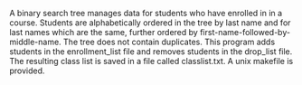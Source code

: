 A binary search tree manages data for students who have enrolled in in a course. Students
are alphabetically ordered in the tree by last name and for last names which are the same, further ordered by
first-name-followed-by-middle-name. The tree does not contain duplicates.
This program adds students in the enrollment_list file and removes students in the drop_list file. The resulting class list is saved in a file called classlist.txt. A unix makefile is provided.
